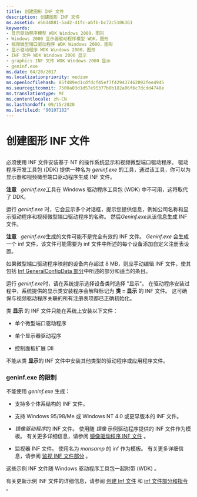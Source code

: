 ```yaml
---
title: 创建图形 INF 文件
description: 创建图形 INF 文件
ms.assetid: e56d4881-5ad2-41fc-a6fb-bc72c5106361
keywords:
- 显示驱动程序模型 WDK Windows 2000，图形
- Windows 2000 显示器驱动程序模型 WDK，图形
- 视频微型端口驱动程序 WDK Windows 2000，图形
- 显示驱动程序 WDK Windows 2000，图形
- INF 文件 WDK Windows 2000 显示
- graphics INF 文件 WDK Windows 2000 显示
- geninf.exe
ms.date: 04/20/2017
ms.localizationpriority: medium
ms.openlocfilehash: 85fd89ed1cdfdcf45ef7f429437462092fee4945
ms.sourcegitcommit: 7500a03d1d57e95377b0b182a06f6c7dcdd4748e
ms.translationtype: MT
ms.contentlocale: zh-CN
ms.lasthandoff: 09/15/2020
ms.locfileid: "90107182"
---
```

# <a name="creating-graphics-inf-files"></a>创建图形 INF 文件


## <span id="ddk_creating_graphics_inf_files_gg"></span><span id="DDK_CREATING_GRAPHICS_INF_FILES_GG"></span>


必须使用 INF 文件安装基于 NT 的操作系统显示和视频微型端口驱动程序。 驱动程序开发工具包 (DDK) 提供一种名为 *geninf.exe* 的工具，通过该工具，你可以为显示器和视频微型端口驱动程序生成 INF 文件。

**注意**   *geninf.exe*工具在 Windows 驱动程序工具包 (WDK) 中不可用，这将取代了 DDK。

 

运行 *geninf.exe* 时，它会显示多个对话框，提示您提供信息，例如公司名称和显示驱动程序和视频微型端口驱动程序的名称。 然后*Geninf.exe*从该信息生成 INF 文件。

**注意**   *geninf.exe*生成的文件可能不是完全有效的 INF 文件。 *Geninf.exe* 会生成一个 inf 文件，该文件可能需要为 inf 文件中所述的每个设备添加自定义注册表设置。

 

如果微型端口驱动程序映射的设备内存超过 8 MB，则应手动编辑 INF 文件，使其包括 [Inf GeneralConfigData 部分](inf-generalconfigdata-section.md)中所述的部分和适当的条目。

运行 *geninf.exe*时，请在系统提示选择设备类时选择 "显示"。 在驱动程序安装过程中，系统提供的显示类安装程序会解释标记为 **类 = 显示** 的 INF 文件。 这可确保与视频驱动程序关联的所有注册表项都已正确初始化。

类 **显示** 的 INF 文件只能在系统上安装以下文件：

-   单个微型端口驱动程序

-   单个显示器驱动程序

-   控制面板扩展 Dll

不能从类 **显示**的 INF 文件中安装其他类型的驱动程序或应用程序文件。

### <a name="span-idlimitations_of_geninfexespanspan-idlimitations_of_geninfexespanspan-idlimitations_of_geninfexespanlimitations-of-geninfexe"></a><span id="Limitations_of_geninf.exe"></span><span id="limitations_of_geninf.exe"></span><span id="LIMITATIONS_OF_GENINF.EXE"></span>geninf.exe 的限制

不能使用 *geninf.exe* 生成：

-   支持多个体系结构的 INF 文件。

-   支持 Windows 95/98/Me 或 Windows NT 4.0 或更早版本的 INF 文件。

-   *镜像驱动程序*的 INF 文件。 使用随 *镜像* 示例驱动程序提供的 INF 文件作为模板。 有关更多详细信息，请参阅 [镜像驱动程序 INF 文件](mirror-driver-inf-file.md) 。

-   监视器 INF 文件。 使用名为 *monsamp* 的 inf 作为模板。 有关更多详细信息，请参阅 [监视 INF 文件部分](monitor-inf-file-sections.md) 。

这些示例 INF 文件随 Windows 驱动程序工具包一起附带 (WDK) 。

有关更新示例 INF 文件的详细信息，请参阅 [创建 Inf 文件](../install/overview-of-inf-files.md) 和 [inf 文件部分和指令](../install/index.md) 。

